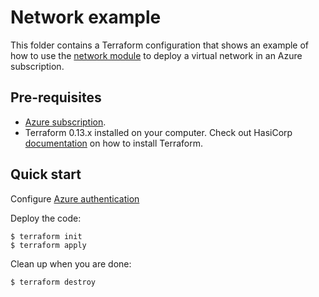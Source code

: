 # Network example

This folder contains a Terraform configuration that shows an example of how to use the [network module](../../modules/network) to deploy a virtual network in an Azure subscription.

## Pre-requisites

* [Azure subscription](https://azure.microsoft.com/free).
* Terraform 0.13.x installed on your computer. Check out HasiCorp [documentation](https://learn.hashicorp.com/terraform/azure/install) on how to install Terraform.

## Quick start

Configure [Azure authentication](https://registry.terraform.io/providers/hashicorp/azurerm/latest/docs/guides/azure_cli)

Deploy the code:

```
$ terraform init
$ terraform apply
```

Clean up when you are done:

```
$ terraform destroy
```